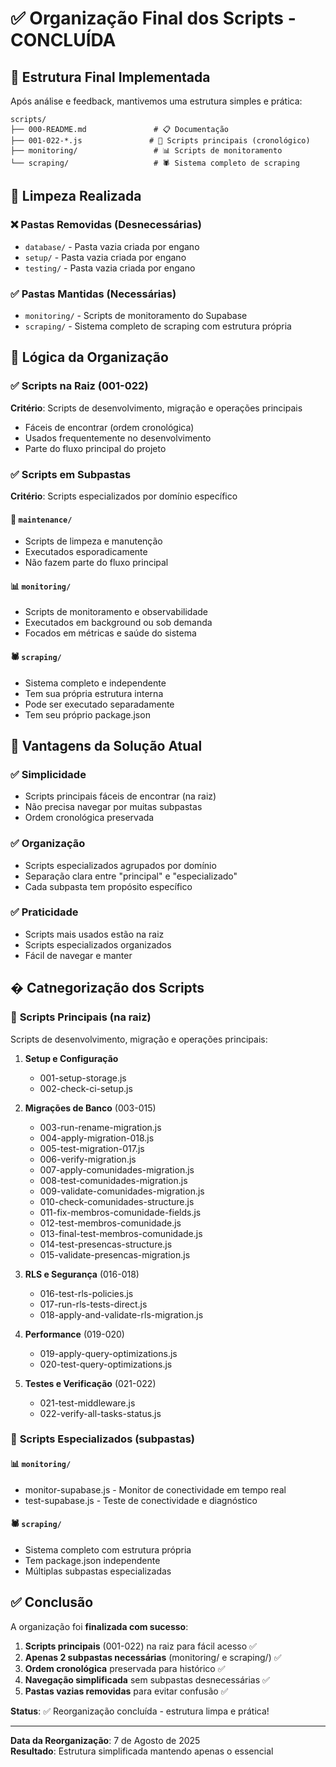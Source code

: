 # ✅ Organização Final dos Scripts - CONCLUÍDA

## 🎯 Estrutura Final Implementada

Após análise e feedback, mantivemos uma estrutura simples e prática:

```
scripts/
├── 000-README.md               # 📋 Documentação
├── 001-022-*.js               # 🔢 Scripts principais (cronológico)
├── monitoring/                 # 📊 Scripts de monitoramento
└── scraping/                   # 🕷️ Sistema completo de scraping
```

## 🧹 Limpeza Realizada

### ❌ Pastas Removidas (Desnecessárias)

- `database/` - Pasta vazia criada por engano
- `setup/` - Pasta vazia criada por engano
- `testing/` - Pasta vazia criada por engano

### ✅ Pastas Mantidas (Necessárias)

- `monitoring/` - Scripts de monitoramento do Supabase
- `scraping/` - Sistema completo de scraping com estrutura própria

## 🎯 Lógica da Organização

### ✅ **Scripts na Raiz (001-022)**

**Critério**: Scripts de desenvolvimento, migração e operações principais

- Fáceis de encontrar (ordem cronológica)
- Usados frequentemente no desenvolvimento
- Parte do fluxo principal do projeto

### ✅ **Scripts em Subpastas**

**Critério**: Scripts especializados por domínio específico

#### 🧹 `maintenance/`

- Scripts de limpeza e manutenção
- Executados esporadicamente
- Não fazem parte do fluxo principal

#### 📊 `monitoring/`

- Scripts de monitoramento e observabilidade
- Executados em background ou sob demanda
- Focados em métricas e saúde do sistema

#### 🕷️ `scraping/`

- Sistema completo e independente
- Tem sua própria estrutura interna
- Pode ser executado separadamente
- Tem seu próprio package.json

## 🎯 Vantagens da Solução Atual

### ✅ **Simplicidade**

- Scripts principais fáceis de encontrar (na raiz)
- Não precisa navegar por muitas subpastas
- Ordem cronológica preservada

### ✅ **Organização**

- Scripts especializados agrupados por domínio
- Separação clara entre "principal" e "especializado"
- Cada subpasta tem propósito específico

### ✅ **Praticidade**

- Scripts mais usados estão na raiz
- Scripts especializados organizados
- Fácil de navegar e manter

## � Catnegorização dos Scripts

### 🔢 **Scripts Principais (na raiz)**

Scripts de desenvolvimento, migração e operações principais:

1. **Setup e Configuração**

   - 001-setup-storage.js
   - 002-check-ci-setup.js

2. **Migrações de Banco** (003-015)

   - 003-run-rename-migration.js
   - 004-apply-migration-018.js
   - 005-test-migration-017.js
   - 006-verify-migration.js
   - 007-apply-comunidades-migration.js
   - 008-test-comunidades-migration.js
   - 009-validate-comunidades-migration.js
   - 010-check-comunidades-structure.js
   - 011-fix-membros-comunidade-fields.js
   - 012-test-membros-comunidade.js
   - 013-final-test-membros-comunidade.js
   - 014-test-presencas-structure.js
   - 015-validate-presencas-migration.js

3. **RLS e Segurança** (016-018)

   - 016-test-rls-policies.js
   - 017-run-rls-tests-direct.js
   - 018-apply-and-validate-rls-migration.js

4. **Performance** (019-020)

   - 019-apply-query-optimizations.js
   - 020-test-query-optimizations.js

5. **Testes e Verificação** (021-022)
   - 021-test-middleware.js
   - 022-verify-all-tasks-status.js

### 📁 **Scripts Especializados (subpastas)**

#### 📊 `monitoring/`

- monitor-supabase.js - Monitor de conectividade em tempo real
- test-supabase.js - Teste de conectividade e diagnóstico

#### 🕷️ `scraping/`

- Sistema completo com estrutura própria
- Tem package.json independente
- Múltiplas subpastas especializadas

## ✅ Conclusão

A organização foi **finalizada com sucesso**:

1. **Scripts principais** (001-022) na raiz para fácil acesso ✅
2. **Apenas 2 subpastas necessárias** (monitoring/ e scraping/) ✅
3. **Ordem cronológica** preservada para histórico ✅
4. **Navegação simplificada** sem subpastas desnecessárias ✅
5. **Pastas vazias removidas** para evitar confusão ✅

**Status**: ✅ Reorganização concluída - estrutura limpa e prática!

---

**Data da Reorganização**: 7 de Agosto de 2025  
**Resultado**: Estrutura simplificada mantendo apenas o essencial
